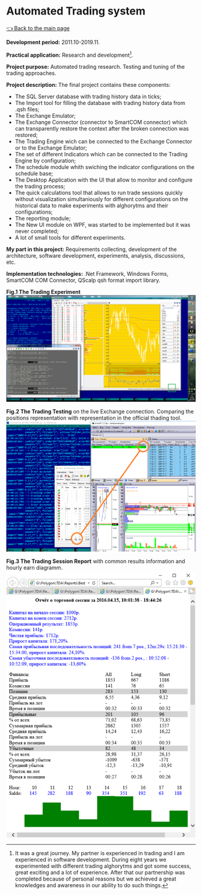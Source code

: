 # Automated Trading system

[:point_left: Back to the main page](../../README.md)

**Development period:** 2011.10-2019.11.

**Practical application:** Research and development[^1].

**Project purpose:** Automated trading research. Testing and tuning of the trading approaches.


**Project description:** 
The final project contains these components:
- The SQL Server database with trading history data in ticks;
- The Import tool for filling the database with trading history data from .qsh files;
- The Exchange Emulator;
- The Exchange Connector (connector to SmartCOM connector) which can transparently restore the context after the broken connection was restored;
- The Trading Engine wich can be connected to the Exchange Connector or to the Exchange Emulator;
- The set of different Indicators which can be connected to the Trading Engine by configuration;
- The schedule module whith swiching the indicator configurations on the schedule base;
- The Desktop Application with the UI that allow to monitor and configure the trading process;
- The quick calculations tool that allows to run trade sessions quickly without visualization simultaniously for different configurations on the historical data to make experiments with alghorytms and their configurations;
- The reporting module;
- The New UI module on WPF, was started to be  implemented but it was never completed;
- A lot of small tools for different experiments.

**My part in this project:** Requirements collecting, development of the architecture, software development, experiments, analysis, discussions, etc.

**Implementation technologies:** .Net Framework, Windows Forms, SmartCOM COM Connector, QScalp qsh format import library.

**Fig.1 The Trading Experiment**
![The Duplicator list](Images/Fig_01_Experiment.png)


**Fig.2 The Trading Testing** on the live Exchange connection. Comparing the positions representation with representation in the official thading tool.
![The Duplicator list](Images/Fig_02_Testing.png)


**Fig.3 The Trading Session Report** with common results information and hourly earn diagramm.
![Order Events lists](Images/Fig_03_Report.png)

[^1]: It was a great journey. My partner is experienced in trading and I am experienced in software development.  During eight years we experimented with different trading alghorytms and got some success, great exciting and a lot of experience. After that our partnership was completed because of personal reasons but we achieved a great knowledges and awareness in our ability to do such things.
